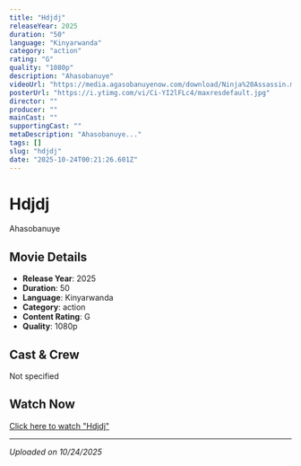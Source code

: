 ```yaml
---
title: "Hdjdj"
releaseYear: 2025
duration: "50"
language: "Kinyarwanda"
category: "action"
rating: "G"
quality: "1080p"
description: "Ahasobanuye"
videoUrl: "https://media.agasobanuyenow.com/download/Ninja%20Assassin.mp4"
posterUrl: "https://i.ytimg.com/vi/Ci-YI2lFLc4/maxresdefault.jpg"
director: ""
producer: ""
mainCast: ""
supportingCast: ""
metaDescription: "Ahasobanuye..."
tags: []
slug: "hdjdj"
date: "2025-10-24T00:21:26.601Z"
---
```


# Hdjdj

Ahasobanuye

## Movie Details

- **Release Year**: 2025
- **Duration**: 50
- **Language**: Kinyarwanda
- **Category**: action
- **Content Rating**: G
- **Quality**: 1080p

## Cast & Crew

Not specified

## Watch Now

[Click here to watch "Hdjdj"](https://media.agasobanuyenow.com/download/Ninja%20Assassin.mp4)

---

*Uploaded on 10/24/2025*
